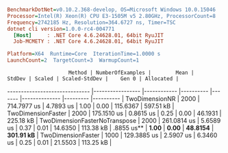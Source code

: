 ``` ini

BenchmarkDotNet=v0.10.2.368-develop, OS=Microsoft Windows 10.0.15046
Processor=Intel(R) Xeon(R) CPU E3-1505M v5 2.80GHz, ProcessorCount=8
Frequency=2742185 Hz, Resolution=364.6727 ns, Timer=TSC
dotnet cli version=1.0.0-rc4-004771
  [Host]     : .NET Core 4.6.24628.01, 64bit RyuJIT
  Job-MCMETY : .NET Core 4.6.24628.01, 64bit RyuJIT

Platform=X64  Runtime=Core  IterationTime=1.0000 s  
LaunchCount=2  TargetCount=3  WarmupCount=1  

```
                        Method | NumberOfExamples |        Mean |    StdDev | Scaled | Scaled-StdDev |    Gen 0 | Allocated |
------------------------------ |----------------- |------------ |---------- |------- |-------------- |--------- |---------- |
                TwoDimensionNR |             2000 | 714.7977 us | 4.7893 us |   1.00 |          0.00 | 115.6367 | 597.51 kB |
            TwoDimensionFaster |             2000 | 175.1510 us | 0.8615 us |   0.25 |          0.00 |  46.1931 | 225.18 kB |
 TwoDimensionFasterNoTranspose |             2000 | 261.0814 us | 5.6589 us |   0.37 |          0.01 |  14.6350 | 113.38 kB |
.8855 us** |   **1.00** |          **0.00** | **48.8154** | **301.91 kB** |
 TwoDimensionFaster |             1000 | 129.3885 us | 2.5907 us |  6.3460 us |   0.25 |          0.01 | 21.5503 | 113.25 kB |

